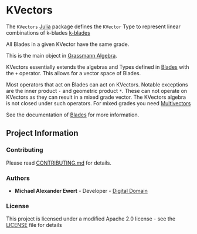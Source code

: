 # KVectors

The `KVectors` [Julia](http://julialang.org) package defines the `KVector` Type
to represent linear combinations of k-blades [k-blades](https://en.wikipedia.org/wiki/Blade_(geometry))

All Blades in a given KVector have the same grade.

This is the main object in [Grassmann Algebra](https://en.wikipedia.org/wiki/Exterior_algebra).

KVectors essentially extends the algebras and Types defined in [Blades](https://github.com/mewertd2/Blades.jl) with the `+` operator.  This allows for a vector space of Blades.  

Most operators that act on Blades can act on KVectors.  Notable exceptions are the inner product `⋅` and geometric product `*`.
These can not operate on KVectors as they can result in a mixed grade vector.  The KVectors algebra is not closed under such operators.  For mixed grades you need [Multivectors](https://github.com/mewertd2/Multivectors.jl)

See the documentation of [Blades](https://github.com/mewertd2/Blades.jl) for more information.

## Project Information

### Contributing

Please read [CONTRIBUTING.md](./CONTRIBUTING.md) for details.

### Authors

* **Michael Alexander Ewert** - Developer - [Digital Domain](https://digitaldomain.com)

### License

This project is licensed under a modified Apache 2.0 license - see the [LICENSE](./LICENSE) file for details
